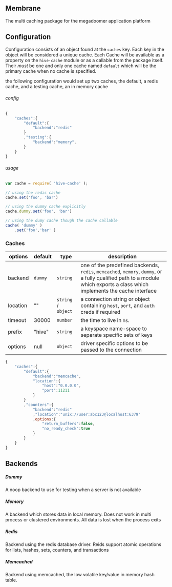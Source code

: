 ## Membrane
The multi caching package for the megadoomer application platform

## Configuration

Configuration consists of an object found at the `caches` key. Each key in the object will be considered a unique cache. Each Cache will be available as a property on the `hive-cache` module or as a callable from the package itself. Their *must* be one and only one cache named `default` which will be the primary cache when no cache is specified.

the following configuration would set up two caches, the default, a redis cache, and a testing cache, an in memory cache

###### config 
```js
{
	"caches":{
		"default":{
			"backend":"redis"
		}
		,"testing":{
			"backend":"memory",
		}
	}
}
```

###### usage
```js
var cache = require( 'hive-cache' );

// using the redis cache
cache.set('foo', 'bar')

// using the dummy cache explicitly
cache.dummy.set('foo', 'bar')

// using the dumy cache though the cache callable
cache( 'dummy' )
	.set('foo','bar' )
```

### Caches



options | default | type | description
--------|---------|------|------------
backend | `dummy` | `string` | one of the predefined backends, `redis`, `memcached`, `memory`, `dummy`, or a fully qualified path to a module which exports a class which implements the cache interface
location | "" | `string` / `object` | a connection string or object containing `host`, `port`, and `auth` creds if required
timeout | 30000 | `number` | the time to live in `ms`.
prefix  | "hive" | `string` | a keyspace name-space to separate specific sets of keys
options | null | `object` | driver specific options to be passed to the connection

```js
{
	"caches":{
		"default":{
			"backend":"memcache",
			"location":{
				"host":"0.0.0.0",
				"port":11211
			}
		}
		,"counters":{
			"backend":"redis"
			,"location":"unix://user:abc123@localhost:6379"
			,options:{
				"return_buffers":false,
				"no_ready_check":true
			}
		}
	}
}
```

## Backends

##### Dummy
A noop backend to use for testing when a server is not available

##### Memory
A backend which stores data in local memory. Does not work in multi process or clustered environments. All data is lost when the process exits

##### Redis
Backend using the redis database driver. Reids support atomic operations for lists, hashes, sets, counters, and transactions

##### Memcached
Backend using memcached, the low volatile key/value in memory hash table.
